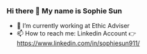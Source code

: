### Hi there 👋 My name is Sophie Sun

- 🔭 I’m currently working at Ethic Adviser
- 📫 How to reach me: Linkedin Account 👉 https://www.linkedin.com/in/sophiesun911/


